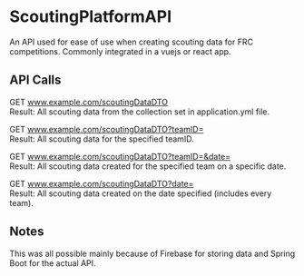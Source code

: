 # ScoutingPlatformAPI
An API used for ease of use when creating scouting data for FRC competitions. Commonly integrated in a vuejs or react app.

## API Calls

GET www.example.com/scoutingDataDTO <br>
Result: All scouting data from the collection set in application.yml file.

GET www.example.com/scoutingDataDTO?teamID= <br>
Result: All scouting data for the specified teamID.

GET www.example.com/scoutingDataDTO?teamID=&date= <br>
Result: All scouting data created for the specified team on a specific date.

GET www.example.com/scoutingDataDTO?date= <br>
Result: All scouting data created on the date specified (includes every team).

## Notes
This was all possible mainly because of Firebase for storing data and Spring Boot for the actual API.
